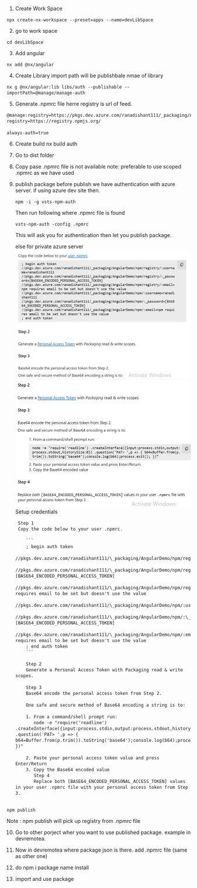 1. Create Work Space

```
npx create-nx-workspace --preset=apps --name=devLibSpace
```

2. go to work space

```
cd devLibSpace
```

3. Add angular

```
nx add @nx/angular
```

4. Create Library import path will be publishbale nmae of library

```
nx g @nx/angular:lib libs/auth --publishable --importPath=@manage/manage-auth
```

5. Generate .npmrc file
   herre registry is url of feed.

```
@manage:registry=https://pkgs.dev.azure.com/ranadishant111/_packaging/AngularDemo/npm/registry/
registry=https://registry.npmjs.org/

always-auth=true
```

6.  Create build
    nx build auth

7.  Go to dist folder
8.  Copy pase .npmrc file is not available
    note: preferable to use scoped .npmrc as we have used

9.  publish package
    before publish we have authentication with azure server.
    if using azure dev site then.

    ```
    npm -i -g vsts-npm-auth
    ```

    Then run following where .npmrc file is found

    ```
    vsts-npm-auth -config .npmrc
    ```

    This will ask you for authentication then let you publish package.

    else for private azure server
    ![alt text]({A78853CF-94E8-4EB4-9C91-78C62B0ADC43}.png)
    ![alt text]({ACFD0470-25D1-4F50-BC6C-21F25265E119}.png)
    Setup credentials

         Step 1
         Copy the code below to your user .npmrc.

            ```
            ; begin auth token
            //pkgs.dev.azure.com/ranadishant111/\_packaging/AngularDemo/npm/registry/:username=ranadishant111
            //pkgs.dev.azure.com/ranadishant111/\_packaging/AngularDemo/npm/registry/:\_password=[BASE64_ENCODED_PERSONAL_ACCESS_TOKEN]
            //pkgs.dev.azure.com/ranadishant111/\_packaging/AngularDemo/npm/registry/:email=npm requires email to be set but doesn't use the value
            //pkgs.dev.azure.com/ranadishant111/\_packaging/AngularDemo/npm/:username=ranadishant111
            //pkgs.dev.azure.com/ranadishant111/\_packaging/AngularDemo/npm/:\_password=[BASE64_ENCODED_PERSONAL_ACCESS_TOKEN]
            //pkgs.dev.azure.com/ranadishant111/\_packaging/AngularDemo/npm/:email=npm requires email to be set but doesn't use the value
            ; end auth token
            ```

            Step 2
            Generate a Personal Access Token with Packaging read & write scopes.

            Step 3
            Base64 encode the personal access token from Step 2.

            One safe and secure method of Base64 encoding a string is to:

            1. From a command/shell prompt run:
               node -e "require('readline') .createInterface({input:process.stdin,output:process.stdout,historySize:0}) .question('PAT> ',p => { b64=Buffer.from(p.trim()).toString('base64');console.log(b64);process.exit(); })"

            2. Paste your personal access token value and press Enter/Return
            3. Copy the Base64 encoded value
               Step 4
               Replace both [BASE64_ENCODED_PERSONAL_ACCESS_TOKEN] values in your user .npmrc file with your personal access token from Step 3.

```

npm publish

```

Note : npm publish will pick up registry from .npmrc file

10. Go to other porject wher you want to use published package.
    example in devremotea.

11. Now in devremotea where package json is there.
    add .npmrc file (same as other one)

12. do npm i package name install

13. import and use package
